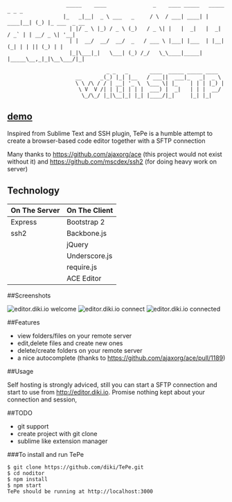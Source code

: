 
                       _____    ____               _    ____ _____   _____    _ _ _             
                      |_   _|__|  _ \ ___   _     / \  / ___| ____| | ____|__| (_) |_ ___  _ __ 
                        | |/ _ \ |_) / _ \ (_)   / _ \| |   |  _|   |  _| / _` | | __/ _ \| '__|
                        | |  __/  __/  __/  _   / ___ \ |___| |___  | |__| (_| | | || (_) | |   
                        |_|\___|_|   \___| (_) /_/   \_\____|_____| |_____\__,_|_|\__\___/|_|   
                                                                          
                                    _ _   _       ____  _____ _____ ____  
                          __      _(_) |_| |__   / ___||  ___|_   _|  _ \ 
                          \ \ /\ / / | __| '_ \  \___ \| |_    | | | |_) |
                           \ V  V /| | |_| | | |  ___) |  _|   | | |  __/ 
                            \_/\_/ |_|\__|_| |_| |____/|_|     |_| |_|       
                                                                                                        

[demo](http://editor.diki.io)
-----------------------------

Inspired from Sublime Text and SSH plugin, TePe is a humble attempt to create a browser-based code editor 
together with a SFTP connection

Many thanks to https://github.com/ajaxorg/ace (this project would not exist without it) 
and https://github.com/mscdex/ssh2 (for doing heavy work on server)

Technology
------------

| On The Server | On The Client  |
| ------------- | -------------- |
| Express       | Bootstrap 2    |
| ssh2          | Backbone.js    |
|               | jQuery         |
|               | Underscore.js  |
|               | require.js  |
|               | ACE Editor  |

##Screenshots

![editor.diki.io welcome](http://editor.diki.io/images/screenshots/1.png)
![editor.diki.io connect](http://editor.diki.io/images/screenshots/3.png)
![editor.diki.io connected](http://editor.diki.io/images/screenshots/4.png)

##Features

- view folders/files on your remote server
- edit,delete files and create new ones
- delete/create folders on your remote server
- a nice autocomplete (thanks to https://github.com/ajaxorg/ace/pull/1189)

##Usage

Self hosting is strongly adviced, still you can start a SFTP connection and start to use from http://editor.diki.io. 
Promise nothing kept about your connection and session,

##TODO

- git support
- create project with git clone
- sublime like extension manager

###To install and run TePe

    $ git clone https://github.com/diki/TePe.git
    $ cd noditor
    $ npm install
    $ npm start 
    TePe should be running at http://localhost:3000
